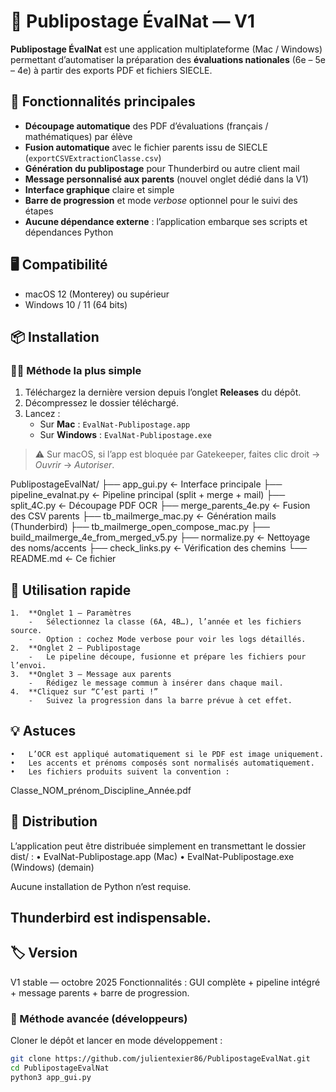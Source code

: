 # 🧩 Publipostage ÉvalNat — V1

**Publipostage ÉvalNat** est une application multiplateforme (Mac / Windows) permettant d’automatiser la préparation des **évaluations nationales** (6e – 5e – 4e) à partir des exports PDF et fichiers SIECLE.

## 🚀 Fonctionnalités principales

- **Découpage automatique** des PDF d’évaluations (français / mathématiques) par élève  
- **Fusion automatique** avec le fichier parents issu de SIECLE (`exportCSVExtractionClasse.csv`)  
- **Génération du publipostage** pour Thunderbird ou autre client mail  
- **Message personnalisé aux parents** (nouvel onglet dédié dans la V1)  
- **Interface graphique** claire et simple  
- **Barre de progression** et mode *verbose* optionnel pour le suivi des étapes  
- **Aucune dépendance externe** : l’application embarque ses scripts et dépendances Python

## 🖥️ Compatibilité

- macOS 12 (Monterey) ou supérieur  
- Windows 10 / 11 (64 bits)

## 📦 Installation

### 🧑‍💻 Méthode la plus simple

1. Téléchargez la dernière version depuis l’onglet **Releases** du dépôt.  
2. Décompressez le dossier téléchargé.  
3. Lancez :
   - Sur **Mac** : `EvalNat-Publipostage.app`
   - Sur **Windows** : `EvalNat-Publipostage.exe`

> ⚠️ Sur macOS, si l’app est bloquée par Gatekeeper, faites clic droit → *Ouvrir* → *Autoriser*.

PublipostageEvalNat/
├── app_gui.py                 ← Interface principale
├── pipeline_evalnat.py        ← Pipeline principal (split + merge + mail)
├── split_4C.py                ← Découpage PDF OCR
├── merge_parents_4e.py        ← Fusion des CSV parents
├── tb_mailmerge_mac.py        ← Génération mails (Thunderbird)
├── tb_mailmerge_open_compose_mac.py
├── build_mailmerge_4e_from_merged_v5.py
├── normalize.py               ← Nettoyage des noms/accents
├── check_links.py             ← Vérification des chemins
└── README.md                  ← Ce fichier


## 🧭 Utilisation rapide
	1.	**Onglet 1 — Paramètres
		-	Sélectionnez la classe (6A, 4B…), l’année et les fichiers source.
		-	Option : cochez Mode verbose pour voir les logs détaillés.
	2.	**Onglet 2 — Publipostage
		-	Le pipeline découpe, fusionne et prépare les fichiers pour l’envoi.
	3.	**Onglet 3 — Message aux parents
		-	Rédigez le message commun à insérer dans chaque mail.
	4.	**Cliquez sur “C’est parti !”
		-	Suivez la progression dans la barre prévue à cet effet.

## 💡 Astuces
	•	L’OCR est appliqué automatiquement si le PDF est image uniquement.
	•	Les accents et prénoms composés sont normalisés automatiquement.
	•	Les fichiers produits suivent la convention :

  Classe_NOM_prénom_Discipline_Année.pdf

  ## 🧱 Distribution

L’application peut être distribuée simplement en transmettant le dossier dist/ :
	•	EvalNat-Publipostage.app (Mac)
	•	EvalNat-Publipostage.exe (Windows) (demain)

Aucune installation de Python n’est requise.
## Thunderbird est indispensable. 

## 🏷️ Version

V1 stable — octobre 2025
Fonctionnalités : GUI complète + pipeline intégré + message parents + barre de progression.

### 🧰 Méthode avancée (développeurs)

Cloner le dépôt et lancer en mode développement :

```bash
git clone https://github.com/julientexier86/PublipostageEvalNat.git
cd PublipostageEvalNat
python3 app_gui.py
